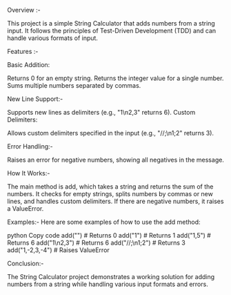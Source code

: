 Overview :-

This project is a simple String Calculator that adds numbers from a string input. It follows the principles of Test-Driven Development (TDD) and can handle various formats of input.

Features :-

Basic Addition:

Returns 0 for an empty string.
Returns the integer value for a single number.
Sums multiple numbers separated by commas.

New Line Support:-

Supports new lines as delimiters (e.g., "1\n2,3" returns 6).
Custom Delimiters:

Allows custom delimiters specified in the input (e.g., "//;\n1;2" returns 3).

Error Handling:-

Raises an error for negative numbers, showing all negatives in the message.

How It Works:-

The main method is add, which takes a string and returns the sum of the numbers.
It checks for empty strings, splits numbers by commas or new lines, and handles custom delimiters.
If there are negative numbers, it raises a ValueError.


Examples:-
Here are some examples of how to use the add method:

python
Copy code
add("")                 # Returns 0
add("1")                # Returns 1
add("1,5")             # Returns 6
add("1\n2,3")          # Returns 6
add("//;\n1;2")        # Returns 3
add("1,-2,3,-4")       # Raises ValueError

Conclusion:-

The String Calculator project demonstrates a working solution for adding numbers from a string while handling various input formats and errors.

